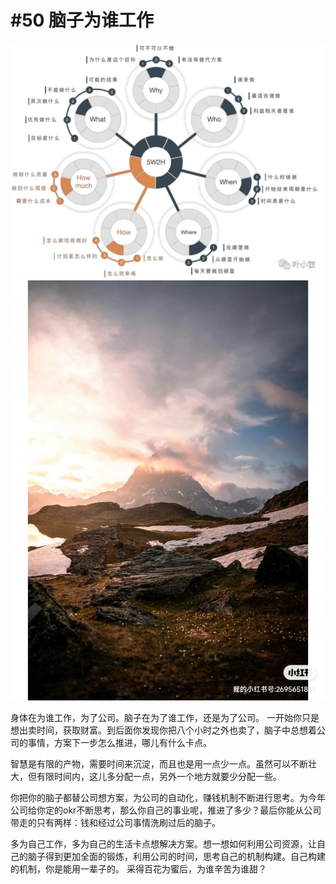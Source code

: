 # #50 脑子为谁工作

 ![](img/2b829004-bf24-4120-8b51-bacbdd1123b1.jpg)
![](img/5125a7f9-ddac-4215-ae30-94378e851b69.jpg)
 
身体在为谁工作，为了公司。脑子在为了谁工作，还是为了公司。
一开始你只是想出卖时间，获取财富。到后面你发现你把八个小时之外也卖了，脑子中总想着公司的事情，方案下一步怎么推进，哪儿有什么卡点。

智慧是有限的产物，需要时间来沉淀，而且也是用一点少一点。虽然可以不断壮大，但有限时间内，这儿多分配一点，另外一个地方就要少分配一些。

你把你的脑子都替公司想方案，为公司的自动化，赚钱机制不断进行思考。为今年公司给你定的okr不断思考，那么你自己的事业呢，推进了多少？最后你能从公司带走的只有两样：钱和经过公司事情洗刷过后的脑子。

多为自己工作，多为自己的生活卡点想解决方案。想一想如何利用公司资源，让自己的脑子得到更加全面的锻炼，利用公司的时间，思考自己的机制构建。自己构建的机制，你是能用一辈子的。
采得百花为蜜后，为谁辛苦为谁甜？